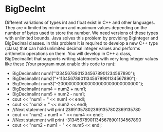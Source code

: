 # BigDecInt


Different variations of types int and float exist in C++ and other languages. They are = 
limited by minimum and maximum values depending on the number of bytes used to store the 
number. We need versions of these types with unlimited bounds. Java solves this problem by 
providing BigInteger and BigDecimal classes. In this problem it is required to develop a 
new C++ type (class) that can hold unlimited decimal integer values and performs arithmetic 
operations on them. You will develop in C++ a class, BigDecimalInt that supports writing 
statements with very long integer values like these (Your program must enable this code to run):

- BigDecimalInt num1("123456789012345678901234567890");
- BigDecimalInt num2("+113456789011345678901134567890");
- BigDecimalInt num3("-200000000000000000000000000000");
- BigDecimalInt num4 = num2 + num1;
- BigDecimalInt num5 = num2 - num1; 
- cout << "num1 = " << num1 << endl; 
- cout << "num2 = " << num2 << endl;
- //Next statement will print 236913578023691357802369135780 
- cout << "num2 + num1 = " << num4 << endl;
- //Next statement will print -313456789011345678901134567890 
- cout << "num2 - num1 = " << num5 << endl;
